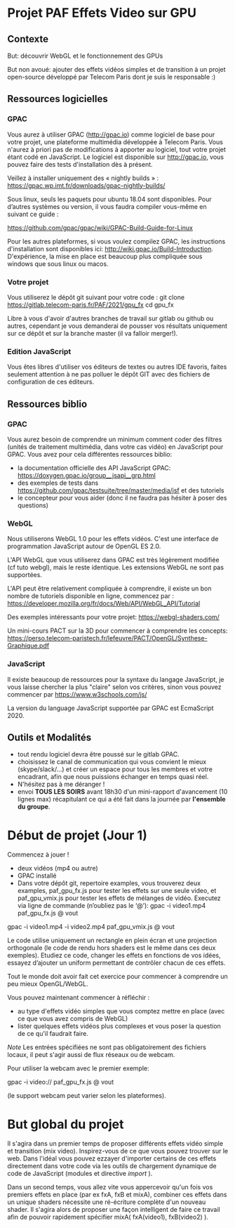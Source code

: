 # Projet PAF Effets Video sur GPU

## Contexte

But: découvrir WebGL et le fonctionnement des GPUs 

But non avoué: ajouter des effets vidéos simples et de transition à un projet open-source développé par Telecom Paris dont je suis le responsable :)

## Ressources logicielles

### GPAC
Vous aurez à utiliser GPAC (http://gpac.io) comme logiciel de base pour votre projet, une plateforme multimédia développée à Telecom Paris. Vous n'aurez à priori pas de modifications à apporter au logiciel, tout votre projet étant codé en JavaScript.
Le logiciel est disponible sur http://gpac.io, vous pouvez faire des tests d'installation dès à présent.

Veillez à installer uniquement des « nightly builds » : 
https://gpac.wp.imt.fr/downloads/gpac-nightly-builds/

Sous linux, seuls les paquets pour ubuntu 18.04 sont disponibles. Pour d’autres systèmes ou version, il vous faudra compiler vous-même en suivant ce guide :

https://github.com/gpac/gpac/wiki/GPAC-Build-Guide-for-Linux

Pour les autres plateformes, si vous voulez compilez GPAC, les instructions d'installation sont disponibles ici: http://wiki.gpac.io/Build-Introduction. D'expérience, la mise en place est beaucoup plus compliquée sous windows que sous linux ou macos.


### Votre projet
Vous utiliserez le dépôt git suivant pour votre code :
git clone https://gitlab.telecom-paris.fr/PAF/2021/gpu_fx 
cd gpu_fx

Libre à vous d'avoir d'autres branches de travail sur gitlab ou github ou autres, cependant je vous demanderai de pousser vos résultats uniquement sur ce dépôt et sur la branche master (il va falloir merger!).

### Edition JavaScript
Vous êtes libres d'utiliser vos éditeurs de textes ou autres IDE favoris, faites seulement attention à ne pas polluer le dépôt GIT avec des fichiers de configuration de ces éditeurs.


## Ressources biblio

### GPAC
Vous aurez besoin de comprendre un minimum comment coder des filtres (unités de traitement multimédia, dans votre cas vidéo) en JavaScript pour GPAC. Vous avez pour cela différentes ressources biblio:
- la documentation officielle des API JavaScript GPAC: https://doxygen.gpac.io/group__jsapi__grp.html
- des exemples de tests dans https://github.com/gpac/testsuite/tree/master/media/jsf et des tutoriels
- le concepteur pour vous aider (donc il ne faudra pas hésiter à poser des questions)

### WebGL
Nous utiliserons WebGL 1.0 pour les effets vidéos. C'est une interface de programmation JavaScript autour de OpenGL ES 2.0. 

L'API WebGL que vous utiliserez dans GPAC est très légèrement modifiée (cf tuto webgl), mais le reste identique. Les extensions WebGL ne sont pas supportées.

L'API peut être relativement compliquée à comprendre, il existe un bon nombre de tutoriels disponible en ligne, commencez par :
https://developer.mozilla.org/fr/docs/Web/API/WebGL_API/Tutorial

Des exemples intéressants pour votre projet:
https://webgl-shaders.com/

Un mini-cours PACT sur la 3D pour commencer à comprendre les concepts:
https://perso.telecom-paristech.fr/lefeuvre/PACT/OpenGL/Synthese-Graphique.pdf

### JavaScript
Il existe beaucoup de ressources pour la syntaxe du langage JavaScript, je vous laisse chercher la plus "claire" selon vos critères, sinon vous pouvez commencer par https://www.w3schools.com/js/

La version du language JavaScript supportée par GPAC est EcmaScript 2020.

## Outils et Modalités
- tout rendu logiciel devra être poussé sur le gitlab GPAC.
- choisissez le canal de communication qui vous convient le mieux (skype/slack/...) et créer un espace pour tous les membres et votre encadrant, afin que nous puissions échanger en temps quasi réel.
- N'hésitez pas à me déranger !
- envoi __TOUS LES SOIRS__ avant 18h30 d'un mini-rapport d'avancement (10 lignes max) récapitulant ce qui a été fait dans la journée par __l'ensemble du groupe__.


# Début de projet (Jour 1)
Commencez à jouer !
- deux vidéos (mp4 ou autre)
- GPAC installé
- Dans votre dépôt git, repertoire examples, vous trouverez deux examples, paf_gpu_fx.js pour tester les effets sur une seule video, et paf_gpu_vmix.js  pour tester les effets de mélanges de vidéo.
Executez via ligne de commande (n’oubliez pas le ‘@’):
gpac -i video1.mp4 paf_gpu_fx.js @ vout

gpac -i video1.mp4 -i video2.mp4 paf_gpu_vmix.js @ vout

Le code utilise uniquement un rectangle en plein écran et une projection orthogonale (le code de rendu hors shaders est le même dans ces deux exemples). 
Etudiez ce code, changer les effets en fonctions de vos idées, essayez d’ajouter un uniform permettant de contrôler chacun de ces effets.

Tout le monde doit avoir fait cet exercice pour commencer à comprendre un peu mieux OpenGL/WebGL.

Vous pouvez maintenant commencer à réfléchir :
- au type d'effets vidéo simples que vous comptez mettre en place (avec ce que vous avez compris de WebGL)
- lister quelques effets vidéos plus complexes et vous poser la question de ce qu'il faudrait faire.

_Note_
Les entrées spécifiées ne sont pas obligatoirement des fichiers locaux, il peut s'agir aussi de flux réseaux ou de webcam. 

Pour utiliser la webcam avec le premier exemple:

gpac -i video:// paf_gpu_fx.js @ vout

(le support webcam peut varier selon les plateformes).

# But global du projet
Il s'agira dans un premier temps de proposer différents effets vidéo simple et transition (mix video). Inspirez-vous de ce que vous pouvez trouver sur le web. Dans l'idéal vous pouvez ezzayer d'importer certains de ces effets directement dans votre code via les outils de chargement dynamique de code de JavaScript (modules et directive _import_ ).

Dans un second temps, vous allez vite vous appercevoir qu'un fois vos premiers effets en place (par ex fxA, fxB et mixA), combiner ces effets dans un unique shaders nécessite une ré-écriture complète d'un nouveau shader. Il s'agira alors de proposer une façon intelligent de faire ce travail afin de pouvoir rapidement spécifier mixA( fxA(video1), fxB(video2) ).






